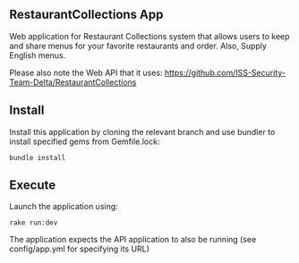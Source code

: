 ## RestaurantCollections App
Web application for Restaurant Collections system that allows users to keep and share menus for your favorite restaurants and order. Also, Supply English menus.

Please also note the Web API that it uses: https://github.com/ISS-Security-Team-Delta/RestaurantCollections

## Install
Install this application by cloning the relevant branch and use bundler to install specified gems from Gemfile.lock:

`bundle install`


## Execute
Launch the application using:

`rake run:dev`

The application expects the API application to also be running (see config/app.yml for specifying its URL)